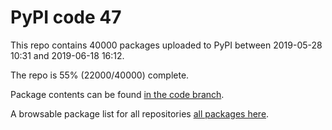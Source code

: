 # PyPI code 47

This repo contains 40000 packages uploaded to PyPI between 
2019-05-28 10:31 and 2019-06-18 16:12.

The repo is 55% (22000/40000) complete.

Package contents can be found [in the code branch](https://github.com/pypi-data/pypi-mirror-47/tree/code/packages).

A browsable package list for all repositories [all packages here](https://pypi-data.github.io/website/repositories/pypi-mirror-47).


